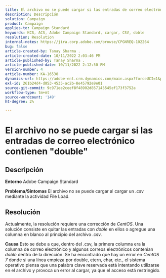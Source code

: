 ```yaml
---
title: El archivo no se puede cargar si las entradas de correo electrónico contienen "double"
description: Descripción
solution: Campaign
product: Campaign
applies-to: Campaign Standard
keywords: KCS, ACS, Adobe Campaign Standard, cargar, CSV, doble
resolution: Resolution
internal-notes: https://jira.corp.adobe.com/browse/CPGNREQ-102264
bug: false
article-created-by: Tanay Sharma .
article-created-date: 10/11/2022 2:03:46 PM
article-published-by: Tanay Sharma .
article-published-date: 10/11/2022 2:12:50 PM
version-number: 4
article-number: KA-16538
dynamics-url: https://adobe-ent.crm.dynamics.com/main.aspx?forceUCI=1&pagetype=entityrecord&etn=knowledgearticle&id=323d0582-6d49-ed11-bba2-0022480868ff
exl-id: 261b24d4-d053-4535-ac2b-8e45792e9e01
source-git-commit: 9c971ee2ceef8f48902d857145545ef173f3752a
workflow-type: tm+mt
source-wordcount: '149'
ht-degree: 2%

---
```


# El archivo no se puede cargar si las entradas de correo electrónico contienen &quot;double&quot;

## Descripción

<b>Entorno</b>
Adobe Campaign Standard


<b>Problema/Síntomas</b>
El archivo no se puede cargar al cargar un .csv mediante la actividad File Load.


## Resolución


Actualmente, la resolución requiere una corrección de *CentOS*. Una solución consiste en quitar las entradas con *doble* en ellos o agregue una columna en blanco al principio del archivo .csv.


<b>Causa</b>
Esto se debe a que, dentro del .csv, la primera columna era la columna de correo electrónico y algunos correos electrónicos contenían *doble* dentro de la dirección. Se ha encontrado que hay un error en *CentOS 7* donde si una línea empieza por double, etern, char, etc., el sistema operativo piensa que una palabra clave reservada está intentando utilizarse en el archivo y provoca un error al cargar, ya que el acceso está restringido.
